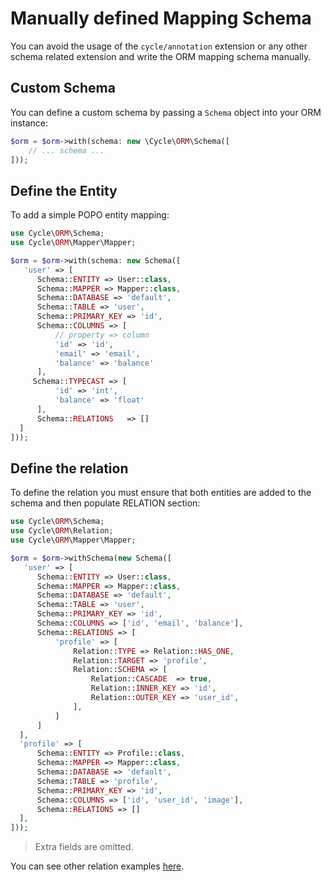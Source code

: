 # Manually defined Mapping Schema
You can avoid the usage of the `cycle/annotation` extension or any other schema related extension and write the ORM mapping schema manually.

## Custom Schema
You can define a custom schema by passing a `Schema` object into your ORM instance:

```php
$orm = $orm->with(schema: new \Cycle\ORM\Schema([
    // ... schema ...
]));
```

## Define the Entity
To add a simple POPO entity mapping:

```php
use Cycle\ORM\Schema;
use Cycle\ORM\Mapper\Mapper;

$orm = $orm->with(schema: new Schema([
   'user' => [
      Schema::ENTITY => User::class,
      Schema::MAPPER => Mapper::class,
      Schema::DATABASE => 'default',
      Schema::TABLE => 'user',
      Schema::PRIMARY_KEY => 'id',
      Schema::COLUMNS => [
          // property => column
          'id' => 'id',
          'email' => 'email',
          'balance' => 'balance'
      ],
     Schema::TYPECAST => [
          'id' => 'int',
          'balance' => 'float'
      ],
      Schema::RELATIONS   => []
  ]
]));
```

## Define the relation
To define the relation you must ensure that both entities are added to the schema and then populate RELATION section:

```php
use Cycle\ORM\Schema;
use Cycle\ORM\Relation;
use Cycle\ORM\Mapper\Mapper;

$orm = $orm->withSchema(new Schema([
   'user' => [
      Schema::ENTITY => User::class,
      Schema::MAPPER => Mapper::class,
      Schema::DATABASE => 'default',
      Schema::TABLE => 'user',
      Schema::PRIMARY_KEY => 'id',
      Schema::COLUMNS => ['id', 'email', 'balance'],
      Schema::RELATIONS => [
          'profile' => [
              Relation::TYPE => Relation::HAS_ONE,
              Relation::TARGET => 'profile',
              Relation::SCHEMA => [
                  Relation::CASCADE  => true,
                  Relation::INNER_KEY => 'id',
                  Relation::OUTER_KEY => 'user_id',
              ],
          ]
      ]
  ],
  'profile' => [
      Schema::ENTITY => Profile::class,
      Schema::MAPPER => Mapper::class,
      Schema::DATABASE => 'default',
      Schema::TABLE => 'profile',
      Schema::PRIMARY_KEY => 'id',
      Schema::COLUMNS => ['id', 'user_id', 'image'],
      Schema::RELATIONS => []
  ],
]));
```

> Extra fields are omitted.

You can see other relation examples [here](https://github.com/cycle/orm/tree/master/tests).
